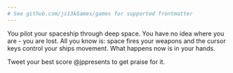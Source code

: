 ```yaml
---
# See github.com/js13kGames/games for supported frontmatter
---
```

You pilot your spaceship through deep space.
You have no idea where you are - you are lost.
All you know is: space fires your weapons and the cursor keys control your ships movement.
What happens now is in your hands.

Tweet your best score @jppresents to get praise for it.